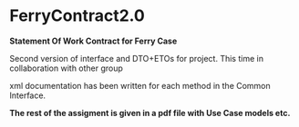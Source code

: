 # FerryContract2.0

<b>Statement Of Work Contract for Ferry Case</b>

Second version of interface and DTO+ETOs for project. This time in collaboration with other group


xml documentation has been written for each method in the Common Interface.

<b>The rest of the assigment is given in a pdf file with Use Case models etc.</b>

